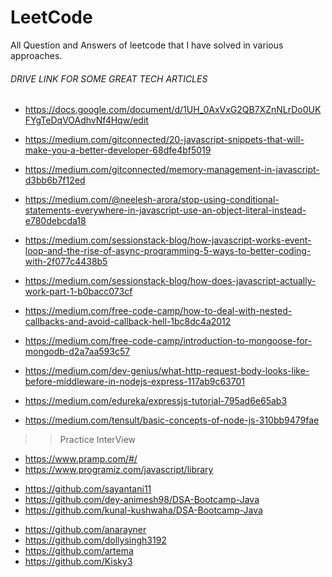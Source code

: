 # LeetCode
All Question and Answers of leetcode that I have solved in various approaches.

######  DRIVE LINK FOR SOME GREAT TECH ARTICLES #####
* https://docs.google.com/document/d/1UH_0AxVxG2QB7XZnNLrDo0UKFYgTeDqVOAdhvNf4Hqw/edit


* https://medium.com/gitconnected/20-javascript-snippets-that-will-make-you-a-better-developer-68dfe4bf5019
* https://medium.com/gitconnected/memory-management-in-javascript-d3bb6b7f12ed
* https://medium.com/@neelesh-arora/stop-using-conditional-statements-everywhere-in-javascript-use-an-object-literal-instead-e780debcda18
* https://medium.com/sessionstack-blog/how-javascript-works-event-loop-and-the-rise-of-async-programming-5-ways-to-better-coding-with-2f077c4438b5
* https://medium.com/sessionstack-blog/how-does-javascript-actually-work-part-1-b0bacc073cf
* https://medium.com/free-code-camp/how-to-deal-with-nested-callbacks-and-avoid-callback-hell-1bc8dc4a2012
* https://medium.com/free-code-camp/introduction-to-mongoose-for-mongodb-d2a7aa593c57
* https://medium.com/dev-genius/what-http-request-body-looks-like-before-middleware-in-nodejs-express-117ab9c63701
* https://medium.com/edureka/expressjs-tutorial-795ad6e65ab3
* https://medium.com/tensult/basic-concepts-of-node-js-310bb9479fae


>>Practice InterView
* https://www.pramp.com/#/
* https://www.programiz.com/javascript/library

>>
* https://github.com/sayantani11
* https://github.com/dey-animesh98/DSA-Bootcamp-Java
* https://github.com/kunal-kushwaha/DSA-Bootcamp-Java

>>
* https://github.com/anarayner
* https://github.com/dollysingh3192
* https://github.com/artema
* https://github.com/Kisky3